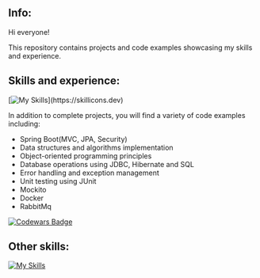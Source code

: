 ## Info:

Hi everyone! 

This repository contains projects and code examples showcasing my skills and experience.

## Skills and experience:


[![My Skills](https://skillicons.dev/icons?i=java,spring,maven,postgres,hibernate,docker,postman,rabbitmq,kafka,webflow,bootstrap,)](https://skillicons.dev)

In addition to complete projects, you will find a variety of code examples including:
- Spring Boot(MVC, JPA, Security)
- Data structures and algorithms implementation
- Object-oriented programming principles
- Database operations using JDBC, Hibernate and SQL
- Error handling and exception management
- Unit testing using JUnit
- Mockito
- Docker
- RabbitMq

[![Codewars Badge](https://www.codewars.com/users/Ivan%20M/badges/large)](https://www.codewars.com/users/Ivan%20M)


## Other skills:
[![My Skills](https://skillicons.dev/icons?i=ps,figma,ableton)](https://skillicons.dev)


<!--
**Ivan-Mol/Ivan-Mol** is a ✨ _special_ ✨ repository because its `README.md` (this file) appears on your GitHub profile.

Here are some ideas to get you started:

- 🔭 I’m currently working on ...
- 🌱 I’m currently learning ...
- 👯 I’m looking to collaborate on ...
- 🤔 I’m looking for help with ...
- 💬 Ask me about ...
- 📫 How to reach me: ...
- 😄 Pronouns: ...
- ⚡ Fun fact: ...
-->
